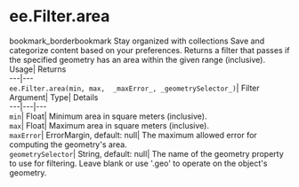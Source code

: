  
#  ee.Filter.area 
bookmark_borderbookmark Stay organized with collections  Save and categorize content based on your preferences.
Returns a filter that passes if the specified geometry has an area within the given range (inclusive). 
Usage| Returns  
---|---  
`ee.Filter.area(min, max,  _maxError_, _geometrySelector_)`| Filter  
Argument| Type| Details  
---|---|---  
`min`| Float| Minimum area in square meters (inclusive).  
`max`| Float| Maximum area in square meters (inclusive).  
`maxError`| ErrorMargin, default: null| The maximum allowed error for computing the geometry's area.  
`geometrySelector`| String, default: null| The name of the geometry property to use for filtering. Leave blank or use '.geo' to operate on the object's geometry.  
